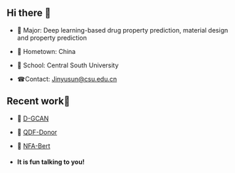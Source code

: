 ## Hi there 👋

- 🌱 Major: Deep learning-based drug property prediction, material design and property prediction

- 🏡 Hometown: China

- 🏢 School: Central South University

- ☎Contact: Jinyusun@csu.edu.cn

  

## Recent work👏

- 🌹 [D-GCAN](https://github.com/Jinyu-Sun1/D-GCAN/blob/main/main/D_GCAN.py)

- 🎉 [QDF-Donor](https://github.com/Jinyu-Sun1/QDF-Donor/tree/main/model)

- 🎈 [NFA-Bert](https://github.com/Jinyu-Sun1/NFA-BERT)



- #### It is fun talking to you!

  
